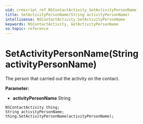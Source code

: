 ```yaml
---
uid: crmscript_ref_NSContactActivity_SetActivityPersonName
title: SetActivityPersonName(String activityPersonName)
intellisense: NSContactActivity.SetActivityPersonName
keywords: NSContactActivity, GetActivityPersonName
so.topic: reference
---
```


# SetActivityPersonName(String activityPersonName)

The person that carried out the activity on the contact.

**Parameter:** 
* **activityPersonName** String

```crmscript
NSContactActivity thing;
String activityPersonName;
thing.SetActivityPersonName(activityPersonName);
```

